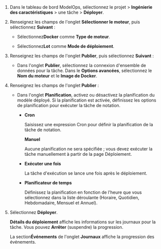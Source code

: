 1.  Dans le tableau de bord ModelOps, sélectionnez le projet \> **Ingénierie des caractéristiques** \> une tâche \> **Déployer**.

2.  Renseignez les champs de l'onglet **Sélectionner le moteur**, puis sélectionnez **Suivant** :

    -   Sélectionnez**Docker** comme **Type de moteur**.

    -   Sélectionnez**Lot** comme **Mode de déploiement**.

3.  Renseignez les champs de l'onglet **Publier**, puis sélectionnez **Suivant** :

    -   Dans l'onglet **Publier**, sélectionnez la connexion d'ensemble de données pour la tâche. Dans le **Options avancées**, sélectionnez le **Nom du moteur** et le **Image de Docker**.

4.  Renseignez les champs de l'onglet **Publier** :

    -   Dans l'onglet **Planification**, activez ou désactivez la planification du modèle déployé. Si la planification est activée, définissez les options de planification pour exécuter la tâche de notation.

        -   **Cron**

            Saisissez une expression Cron pour définir la planification de la tâche de notation.

            **Manuel**

            Aucune planification ne sera spécifiée ; vous devez exécuter la tâche manuellement à partir de la page Déploiement.

        -   **Exécuter une fois**

            La tâche d'exécution se lance une fois après le déploiement.

        -   **Planificateur de temps**

            Définissez la planification en fonction de l'heure que vous sélectionnez dans la liste déroulante (Horaire, Quotidien, Hebdomadaire, Mensuel et Annuel).

5.  Sélectionnez **Déployer**.

    **Détails du déploiement** affiche les informations sur les journaux pour la tâche. Vous pouvez **Arrêter** (suspendre) la progression.

    La section**Événements** de l'onglet **Journaux** affiche la progression des événements.
